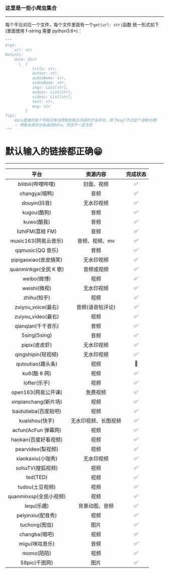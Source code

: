 ### 这里是一些小爬虫集合

---

每个平台对应一个文件，每个文件里面有一个`get(url: str)`函数 统一形式如下(里面使用 f-string 需要 python3.6+)：

```python
"""
Args:
    url: str
Returns:
    data: dict
      |_ {
            title: str,
            author: str,
            audioName: str,
            videoName: str,
            imgs: List[str],
            audios: List[str],
            videos: List[str],
            text: str,
            msg: str
         }
Tips:
    data里面的各个字段只有当爬取到相关内容时才会存在，除了msg(不过这个没啥大用)
    ☆ 爬取未成功也会返回data，而且不一定为空
"""
```

# 默认输入的链接都正确:grin:

---

|          平台          |       资源内容       |      完成状态      |
| :--------------------: | :------------------: | :----------------: |
|   bilibili(哔哩哔哩)   |      封面、视频      | :white_check_mark: |
|     changya(唱鸭)      |         音频         | :white_check_mark: |
|      douyin(抖音)      |      无水印视频      | :white_check_mark: |
|      kugou(酷狗)       |         音频         | :white_check_mark: |
|       kuwo(酷我)       |         音频         | :white_check_mark: |
|    lizhiFM(荔枝 FM)    |         音频         | :white_check_mark: |
|  music163(网易云音乐)  |    音频、视频、mv    | :white_check_mark: |
|    qqmusic(QQ 音乐)    |         音频         | :white_check_mark: |
| pipigaoxiao(皮皮搞笑)  |      无水印视频      | :white_check_mark: |
| quanminkge(全民 K 歌)  |      音频或视频      | :white_check_mark: |
|      weibo(微博)       |         视频         | :white_check_mark: |
|      weishi(微视)      |      无水印视频      | :white_check_mark: |
|      zhihu(知乎)       |         视频         | :white_check_mark: |
|   zuiyou_voice(最右)   |   音频(语音帖评论)   | :white_check_mark: |
|   zuiyou_video(最右)   |         视频         | :white_check_mark: |
|   qianqian(千千音乐)   |         音频         | :white_check_mark: |
|      5sing(5sing)      |         音频         | :white_check_mark: |
|     pipix(皮皮虾)      |      无水印视频      | :white_check_mark: |
|   qingshipin(轻视频)   |      无水印视频      | :white_check_mark: |
|   qutoutiao(趣头条)    |         视频         |       :dash:       |
|      ku6(酷 6 网)      |         视频         | :white_check_mark: |
|      lofter(乐乎)      |         视频         | :white_check_mark: |
|  open163(网易公开课)   |       免费视频       | :white_check_mark: |
|  xinpianchang(新片场)  |         视频         | :white_check_mark: |
|  baidutieba(百度贴吧)  |         视频         | :white_check_mark: |
|     kuaishou(快手)     | 无水印视频、长图视频 | :white_check_mark: |
|  acfun(AcFun 弹幕网)   |         视频         | :white_check_mark: |
|  haokan(百度好看视频)  |         视频         | :white_check_mark: |
|   pearvideo(梨视频)    |         视频         | :white_check_mark: |
|   xiaokaxiu(小咖秀)    |      无水印视频      | :white_check_mark: |
|    sohuTV(搜狐视频)    |         视频         | :white_check_mark: |
|        ted(TED)        |         视频         | :white_check_mark: |
|    tudou(土豆视频)     |         视频         | :white_check_mark: |
| quanminxsp(全民小视频) |         视频         | :white_check_mark: |
|       lequ(乐趣)       |    背景动图、音频    | :white_check_mark: |
|   peiyinxiu(配音秀)    |         视频         | :white_check_mark: |
|     tuchong(图虫)      |         图片         | :white_check_mark: |
|     changba(唱吧)      |         视频         | :white_check_mark: |
|     migu(咪咕音乐)     |         音频         | :white_check_mark: |
|       momo(陌陌)       |         视频         | :white_check_mark: |
|     58pic(千图网)      |         图片         | :white_check_mark: |
